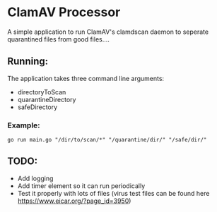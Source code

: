 # ClamAV Processor

A simple application to run ClamAV's clamdscan daemon to seperate quarantined files from good files....

## Running:
The application takes three command line arguments:
* directoryToScan
* quarantineDirectory
* safeDirectory

### Example:

```shell script
go run main.go "/dir/to/scan/*" "/quarantine/dir/" "/safe/dir/"
```

## TODO:
* Add logging
* Add timer element so it can run periodically
* Test it properly with lots of files (virus test files can be found here https://www.eicar.org/?page_id=3950)

